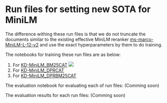 # Run files for setting new SOTA for MiniLM

The difference withing these run files is that we do not truncate the documents similar to the existing effective MiniLM reranker [ms-marco-MiniLM-L-12-v2](https://huggingface.co/cross-encoder/ms-marco-MiniLM-L-12-v2) and use the exact hyperparameters by them to do training.

The notebooks for training these run files are as below:
  1. For [KD-MiniLM_BM25CAT](https://colab.research.google.com/drive/1mzWJ3vBciCYpjce75rHirLwUYL_4nTdS?usp=sharing) [![](https://colab.research.google.com/assets/colab-badge.svg)](https://colab.research.google.com/drive/1mzWJ3vBciCYpjce75rHirLwUYL_4nTdS?usp=sharing)
  2. For [KD-MiniLM_DPRCAT]()
  3. For [KD-MiniLM_DPRBM25CAT]()

The evaluation notebook for evaluating each of run files: (Comming soon)

The evaluation results for each run files: (Comming soon)
